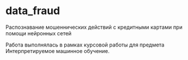# data_fraud
Распознавание мошеннических действий с кредитными картами при помощи нейронных сетей

Работа выполнялась в рамках курсовой работы для предмета Интерпретируемое машинное обучение.
